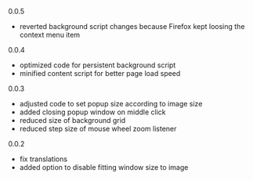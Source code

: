 0.0.5
- reverted background script changes because Firefox kept loosing the context menu item

0.0.4
- optimized code for persistent background script
- minified content script for better page load speed

0.0.3
- adjusted code to set popup size according to image size
- added closing popup window on middle click
- reduced size of background grid
- reduced step size of mouse wheel zoom listener

0.0.2
- fix translations
- added option to disable fitting window size to image